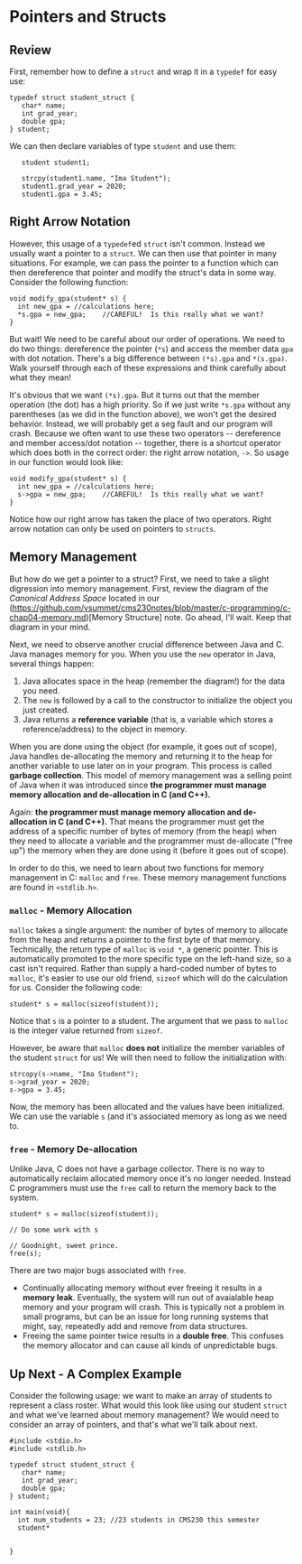 # Pointers and Structs

## Review
First, remember how to define a `struct` and wrap it in a `typedef` for easy use:

```
typedef struct student_struct {
   char* name;
   int grad_year;
   double gpa;
} student;
```

We can then declare variables of type `student` and use them:

```
   student student1;

   strcpy(student1.name, "Ima Student");
   student1.grad_year = 2020; 
   student1.gpa = 3.45;
```

## Right Arrow Notation
However, this usage of a `typedef`ed `struct` isn't common.  Instead we usually want a pointer to a `struct`.  We can then use that pointer in many situations.  For example, we can pass the pointer to a function which can then dereference that pointer and modify the struct's data in some way.  Consider the following function:

```
void modify_gpa(student* s) {
  int new_gpa = //calculations here;
  *s.gpa = new_gpa;    //CAREFUL!  Is this really what we want?
}
```

But wait!  We need to be careful about our order of operations.  We need to do two things: dereference the pointer (`*s`) and access the member data `gpa` with dot notation.  There's a big difference between `(*s).gpa` and `*(s.gpa)`.  Walk yourself through each of these expressions and think carefully about what they mean!

It's obvious that we want `(*s).gpa`.  But it turns out that the member operation (the dot) has a high priority.  So if we just write `*s.gpa` without any parentheses (as we did in the function above), we won't get the desired behavior.  Instead, we will probably get a seg fault and our program will crash.  Because we often want to use these two operators -- dereference and member access/dot notation -- together, there is a shortcut operator which does both in the correct order: the right arrow notation, `->`.  So usage in our function would look like:

```
void modify_gpa(student* s) {
  int new_gpa = //calculations here;
  s->gpa = new_gpa;    //CAREFUL!  Is this really what we want?
}
```

Notice how our right arrow has taken the place of two operators.  Right arrow notation can only be used on pointers to `structs`.

## Memory Management
But how do we get a pointer to a struct?  First, we need to take a slight digression into memory management.  First, review the diagram of the *Canonical Address Space* located in our (https://github.com/vsummet/cms230notes/blob/master/c-programming/c-chap04-memory.md)[Memory Structure] note.  Go ahead, I'll wait.  Keep that diagram in your mind.

Next, we need to observe another crucial difference between Java and C.  Java manages memory for you.  When you use the `new` operator in Java, several things happen:

1. Java allocates space in the heap (remember the diagram!) for the data you need.
2. The `new` is followed by a call to the constructor to initialize the object you just created.
3. Java returns a **reference variable** (that is, a variable which stores a reference/address) to the object in memory.

When you are done using the object (for example, it goes out of scope), Java handles de-allocating the memory and returning it to the heap for another variable to use later on in your program.  This process is called **garbage collection**.  This model of memory management was a selling point of Java when it was introduced since **the programmer must manage memory allocation and de-allocation in C (and C++).**

Again: **the programmer must manage memory allocation and de-allocation in C (and C++).**  That means the programmer must get the address of a specific number of bytes of memory (from the heap) when they need to allocate a variable and the programmer must de-allocate ("free up") the memory when they are done using it (before it goes out of scope).

In order to do this, we need to learn about two functions for memory management in C: `malloc` and `free`.  These memory management functions are found in `<stdlib.h>`.

### `malloc` - Memory Allocation
`malloc` takes a single argument: the number of bytes of memory to allocate from the heap and returns a pointer to the first byte of that memory. Technically, the return type of `malloc` is `void *`, a generic pointer. This is automatically promoted to the more specific type on the left-hand size, so a cast isn't required.  Rather than supply a hard-coded number of bytes to `malloc`, it's easier to use our old friend, `sizeof` which will do the calculation for us.  Consider the following code:

```
student* s = malloc(sizeof(student));
```
Notice that `s` is a pointer to a student.  The argument that we pass to `malloc` is the integer value returned from `sizeof`.  

However, be aware that `malloc` **does not** initialize the member variables of the student `struct` for us!  We will then need to follow the initialization with:

```
strcopy(s->name, "Ima Student");
s->grad_year = 2020;
s->gpa = 3.45;
```

Now, the memory has been allocated and the values have been initialized.  We can use the variable `s` (and it's associated memory as long as we need to.

### `free` - Memory De-allocation
Unlike Java, C does not have a garbage collector. There is no way to automatically reclaim allocated memory once it's no longer needed. Instead C programmers must use the `free` call to return the memory back to the system.

```
student* s = malloc(sizeof(student));

// Do some work with s

// Goodnight, sweet prince.
free(s);
```

There are two major bugs associated with `free`.

* Continually allocating memory without ever freeing it results in a **memory leak**. Eventually, the system will run out of avaialable heap memory and your program will crash. This is typically not a problem in small programs, but can be an issue for long running systems that might, say, repeatedly add and remove from data structures.
* Freeing the same pointer twice results in a **double free**. This confuses the memory allocator and can cause all kinds of unpredictable bugs.

## Up Next - A Complex Example
Consider the following usage: we want to make an array of students to represent a class roster.  What would this look like using our student `struct` and what we've learned about memory management?  We would need to consider an array of pointers, and that's what we'll talk about next.
```
#include <stdio.h>
#include <stdlib.h>

typedef struct student_struct {
   char* name;
   int grad_year;
   double gpa;
} student;

int main(void){
  int num_students = 23; //23 students in CMS230 this semester
  student*


}

```

